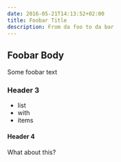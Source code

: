 ```yaml
---
date: 2016-05-21T14:13:52+02:00
title: Foobar Title
description: From da foo to da bar
---
```


## Foobar Body

Some foobar text

### Header 3

- list
- with
- items

#### Header 4

What about this?
